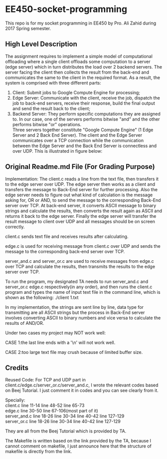 # EE450-socket-programming
This repo is for my socket programming in EE450 by Pro. Ali Zahid during 2017 Spring semester.

## High Level Description 
The assignment requires to implement a simple model of computational offloading where a single client offloads some computation to a server (edge server) which in turn distributes the load over 2 backend servers. The server facing the client then collects the result from the back-end and communicates the same to the client in the required format. As a result, the system is comprised with three different parts:<br>
1) Client: Submit jobs to Google Compute Engine for processing;<br>
2) Edge Server: Communicate with the client, receive the job, dispatch the job to back-end servers, receive their response, build the final output and send the result back to the client;<br>
3) Backend Server: They perform specific computations they are assigned to. In our case, one of the servers performs bitwise "and" and the other performs bitwise "or" operations.<br>
Three servers together constitute "Google Compute Engine" (1 Edge Server and 2 Back End Server). The client and the Edge Server communicates over a TCP connection while the communication between the Edge Server and the Back End Server is connectless and over UDP. This is illustrated in figure below:<br>


## Original Readme.md File (For Grading Purpose)
Implementation: The client.c reads a line from the text file, then transfers it to the edge server over UDP. The edge server then works as a client and transfers the message to Back-End server for further processing. Also the edge server needs to figure out what kind of calculation is the message asking for, OR or AND, to send the message to the corresponding Back-End server over TCP. At back-end server, it converts ASCII message to binary strings and calculate the results, then converts the result again as ASCII and returns it back to the edge server. Finally the edge server will transfer the result message to client over UDP and all messages should be on screen correctly. 

client.c sends text file and receives results after calculating.

edge.c is used for receiving message from client.c over UDP and sends the message to the corresponding back-end server over TCP.

server_and.c and server_or.c are used to receive messages from edge.c over TCP and calculate the results, then transmits the results to the edge server over TCP.

To run the program, my designated TA needs to run server_and.c and server_or.c edge.c respectively(in any order), and then runs the client.c program and types the name of input text file in the command line, which is shown as the following:
./client 1.txt

In my implementation, the strings are sent line by line, data type for transmitting are all ASCII strings but the process in Back-End server involves converting ASCII to binary numbers and vice versa to calculate the results of AND/OR.

Under two cases my project may NOT work well:

CASE 1:the last line ends with a '\n' will not work well.

CASE 2:too large text file may crush because of limited buffer size.

## Credits

Reused Code: For TCP and UDP part in client.c/edge.c/server_or.c/server_and.c, I wrote the relevant codes based on Beej Tutorial. I just comment it in codes and you can see clearly from it.

Specially:<br>
client.c line 11-14 line 48-52 line 65-73<br>
edge.c line 30-50 line 67-106(most part of it)<br>
server_and.c line 18-26 line 30-34 line 40-42 line 127-129<br>
server_or.c line 18-26 line 30-34 line 40-42 line 127-129<br>

They are all from the Beej Tutorial which is provided by TA. 

The Makefile is written based on the link provided by the TA, because I cannot comment on makefile, I just announce here that the structure of makefile is directly from the link.

